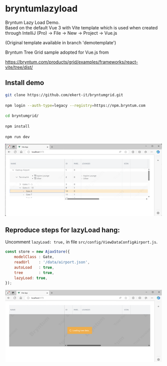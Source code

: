 # bryntumlazyload

Bryntum Lazy Load Demo.<br>
Based on the default Vue 3 with Vite template which is used when created through IntelliJ (Pro) -> File -> New -> Project -> Vue.js

(Original template available in branch 'demotemplate')

Bryntum Tree Grid sample adopted for Vue.js from

https://bryntum.com/products/grid/examples/frameworks/react-vite/tree/dist/


## Install demo

```sh
git clone https://github.com/ekert-it/bryntumgrid.git

npm login --auth-type=legacy --registry=https://npm.bryntum.com

cd bryntumgrid/

npm install

npm run dev
```
![](./src/img/ok.png)

## Reproduce steps for lazyLoad hang:

Uncomment `lazyLoad: true,` in file `src/config/ViewDataConfigAirport.js`.
```js
const store = new AjaxStore({
    modelClass : Gate,
    readUrl    : '/data/airport.json',
    autoLoad   : true,
    tree       : true,
    lazyLoad: true,
});
```
![](./src/img/hang.png)
